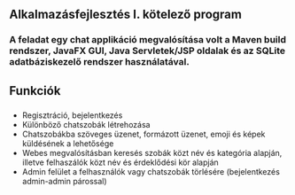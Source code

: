 ## Alkalmazásfejlesztés I. kötelező program

### A feladat egy chat applikáció megvalósítása volt a Maven build rendszer, JavaFX GUI, Java Servletek/JSP oldalak és az SQLite adatbáziskezelő rendszer használatával. 

## Funkciók
###
- Regisztráció, bejelentkezés
- Különböző chatszobák létrehozása
- Chatszobákba szöveges üzenet, formázott üzenet, emoji és képek küldésének a lehetősége
- Webes megvalósításban keresés szobák közt név és kategória alapján, illetve felhaszálók közt név és érdeklődési kör alapján
- Admin felület a felhasználók vagy chatszobák törlésére (bejelentkezés admin-admin párossal)
